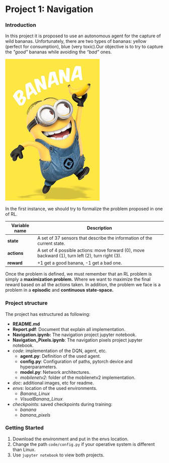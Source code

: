 # Project 1: Navigation

### Introduction

In this project it is proposed to use an autonomous agent for the capture of wild bananas. Unfortunately, there are two types of bananas: yellow (perfect for consumption), blue (very toxic).Our objective is to try to capture the *"good"* bananas while avoiding the *“bad”* ones.

![Banana Project](doc/banana.jpg)

In the first instance, we should try to formalize the problem proposed in one of RL.

| Variable name | Description                                                  |
| ------------- | ------------------------------------------------------------ |
| **state**     | A set of 37 sensors that describe the information of the current state. |
| **actions**   | A set of 4 possible actions: move forward (0), move backward (1), turn left (2), turn right (3). |
| **reward**    | +1 get a good banana, -1 get a bad one.                      |

Once the problem is defined, we must remember that an RL problem is simply a **maximization problem.** Where we want to maximize the final reward based on all the actions taken. In addition, the problem we face is a problem in a **episodic** and **continuous state-space.**  



### Project structure

The project has estructured as following:

* **README.md**
* **Report.pdf**: Document that explain all implementation.
* **Navigation.ipynb:** The navigation project jupyter notebook.
* **Navigation_Pixels.ipynb**: The navigation pixels project jupyter notebook.
* *code*: implementation of the DQN, agent, etc.
  * **agent.py**: Definition of the used agent.
  * **config.py**: Configuration of paths, pytorch device and hyperparameters.
  * **model.py**: Network architectures.
  * *mobilenetv2*: folder of the mobilenetv2 implementation.
* *doc*: additional images, etc for readme.
* *envs*: location of the used environments.
  * *Banana_Linux*
  * *VisualBanana_Linux*
* *checkpoints*: saved checkpoints during training:
  * *banana*
  * *banana_pixels*

### Getting Started

1. Download the environment and put in the envs location.
2. Change the path ```code/config.py```  if your operative system is different than Linux.
3. Use ```jupyter notebook``` to view both projects.
